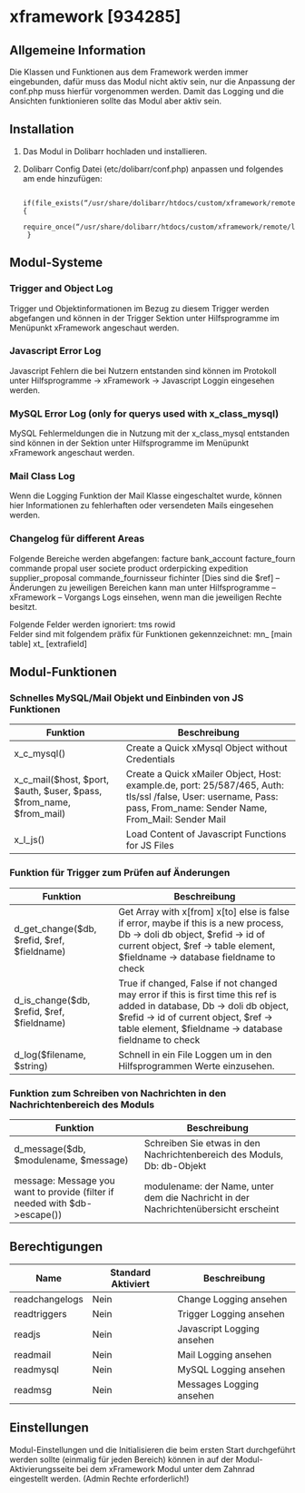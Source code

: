 
# xframework [934285]

## Allgemeine Information
Die Klassen und Funktionen aus dem Framework werden immer eingebunden, dafür muss das Modul nicht aktiv sein, nur die Anpassung der conf.php muss hierfür vorgenommen werden. Damit das Logging und die Ansichten funktionieren sollte das Modul aber aktiv sein.

## Installation
1. Das Modul in Dolibarr hochladen und installieren.
2. Dolibarr Config Datei (etc/dolibarr/conf.php) anpassen und folgendes am ende hinzufügen:

		if(file_exists(“/usr/share/dolibarr/htdocs/custom/xframework/remote/loader.php”)) {
		require_once(“/usr/share/dolibarr/htdocs/custom/xframework/remote/loader.php”);
		}

## Modul-Systeme
### Trigger and Object Log

Trigger und Objektinformationen im Bezug zu diesem Trigger werden abgefangen und können in der Trigger Sektion unter Hilfsprogramme im Menüpunkt xFramework angeschaut werden. 

### Javascript Error Log

Javascript Fehlern die bei Nutzern entstanden sind können im Protokoll unter Hilfsprogramme -> xFramework -> Javascript Loggin eingesehen werden.

### MySQL Error Log (only for querys used with x_class_mysql)

MySQL Fehlermeldungen die in Nutzung mit der x_class_mysql entstanden sind können in der Sektion unter Hilfsprogramme im Menüpunkt xFramework angeschaut werden.

### Mail Class Log

Wenn die Logging Funktion der Mail Klasse eingeschaltet wurde, können hier Informationen zu fehlerhaften oder versendeten Mails eingesehen werden.

### Changelog für different Areas

Folgende Bereiche werden abgefangen: facture bank_account facture_fourn commande propal user societe product orderpicking expedition supplier_proposal commande_fournisseur fichinter [Dies sind die $ref] – Änderungen zu jeweiligen Bereichen kann man unter Hilfsprogramme – xFramework – Vorgangs Logs einsehen, wenn man die jeweiligen Rechte besitzt.

Folgende Felder werden ignoriert: tms rowid  
Felder sind mit folgendem präfix für Funktionen gekennzeichnet: mn_ [main table] xt_ [extrafield]

## Modul-Funktionen

### Schnelles MySQL/Mail Objekt und Einbinden von JS Funktionen

|Funktion | Beschreibung|
|-|-|
|x_c_mysql()|Create a Quick xMysql Object without Credentials|
|x_c_mail($host, $port, $auth, $user, $pass, $from_name, $from_mail)|Create a Quick xMailer Object, Host: example.de, port: 25/587/465, Auth: tls/ssl /false, User: username, Pass: pass, From_name: Sender Name, From_Mail: Sender Mail|
|x_l_js()|Load Content of Javascript Functions for JS Files |

### Funktion für Trigger zum Prüfen auf Änderungen

|Funktion | Beschreibung|
|-|-|
|d_get_change(\$db, $refid, $ref, $fieldname)|Get Array with x[from] x[to] else is false if error, maybe if this is a new process, Db -> doli db object, $refid -> id of current object, $ref -> table element, $fieldname -> database fieldname to check|
|d_is_change(\$db, $refid, $ref, $fieldname)|True if changed, False if not changed may error if this is first time this ref is added in database, Db -> doli db object, $refid -> id of current object, $ref -> table element, $fieldname -> database fieldname to check|
|d_log(\$filename, $string)|Schnell in ein File Loggen um in den Hilfsprogrammen Werte einzusehen.|
### Funktion zum Schreiben von Nachrichten in den Nachrichtenbereich des Moduls


|Funktion | Beschreibung|
|-|-|
|d_message($db, $modulename, $message)|Schreiben Sie etwas in den Nachrichtenbereich des Moduls, Db: db-Objekt|
|message: Message you want to provide (filter if needed with $db->escape())| modulename: der Name, unter dem die Nachricht in der Nachrichtenübersicht erscheint|

## Berechtigungen
| Name | Standard Aktiviert| Beschreibung|
|-|-|-|
| readchangelogs | Nein | Change Logging ansehen |
| readtriggers | Nein | Trigger Logging ansehen |
| readjs | Nein | Javascript Logging ansehen |
| readmail | Nein | Mail Logging ansehen  |
| readmysql | Nein | MySQL Logging ansehen |
| readmsg | Nein | Messages Logging ansehen|


## Einstellungen
Modul-Einstellungen und die Initialisieren die beim ersten Start durchgeführt werden sollte (einmalig für jeden Bereich) können in auf der Modul-Aktivierungsseite bei dem xFramework Modul unter dem Zahnrad eingestellt werden. (Admin Rechte erforderlich!)
